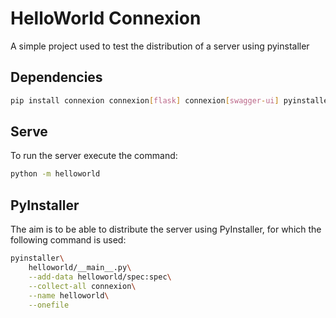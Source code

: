 # HelloWorld Connexion

A simple project used to test the distribution of a server using pyinstaller

## Dependencies

```bash
pip install connexion connexion[flask] connexion[swagger-ui] pyinstaller
```

## Serve

To run the server execute the command:

```bash
python -m helloworld
```

## PyInstaller

The aim is to be able to distribute the server using PyInstaller, for which the following command is used:

```bash
pyinstaller\
    helloworld/__main__.py\
    --add-data helloworld/spec:spec\
    --collect-all connexion\
    --name helloworld\
    --onefile
```

